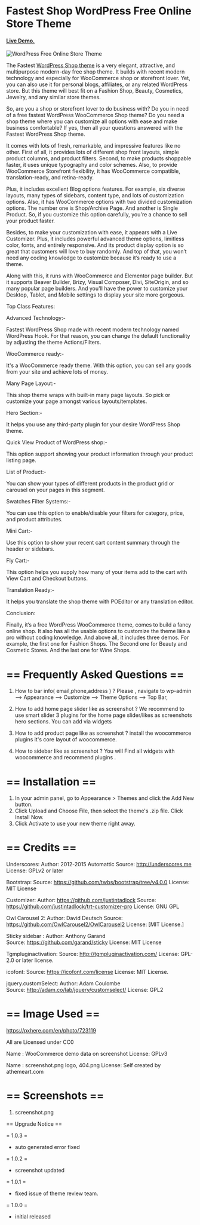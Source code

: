 Fastest Shop WordPress Free Online Store Theme
========================================

<h4><a href="https://athemeart.dev/demo/fastest-shop/" target="_blank" >Live Demo.</a></h4>

<img src="https://www.athemeart.com/wp-content/uploads/edd/2021/03/fastest-shop-screenshot.png" alt="WordPress Free Online Store Theme" />

The Fastest <a href="https://www.athemeart.com/downloads/fastest-elementor-woocommerce-theme/" target="_blank" >WordPress Shop theme</a> is a very elegant, attractive, and multipurpose modern-day free shop theme. It builds with recent modern technology and especially for WooCommerce shop or storefront lover. Yet, you can also use it for personal blogs, affiliates, or any related WordPress store. But this theme will best fit on a Fashion Shop, Beauty, Cosmetics, Jewelry, and any similar store themes.

So, are you a shop or storefront lover to do business with? Do you in need of a free fastest WordPress WooCommerce Shop theme? Do you need a shop theme where you can customize all options with ease and make business comfortable? If yes, then all your questions answered with the Fastest WordPress Shop theme.

It comes with lots of fresh, remarkable, and impressive features like no other. First of all, it provides lots of different shop front layouts, simple product columns, and product filters. Second, to make products shoppable faster, it uses unique typography and color schemes. Also, to provide WooCommerce Storefront flexibility, it has WooCommerce compatible, translation-ready, and retina-ready.

Plus, it includes excellent Blog options features. For example, six diverse layouts, many types of sidebars, content type, and lots of customization options. Also, it has WooCommerce options with two divided customization options. The number one is Shop/Archive Page. And another is Single Product. So, if you customize this option carefully, you're a chance to sell your product faster.

Besides, to make your customization with ease, it appears with a Live Customizer. Plus, it includes powerful advanced theme options, limitless color, fonts, and entirely responsive. And its product display option is so great that customers will love to buy randomly. And top of that, you won’t need any coding knowledge to customize because it’s ready to use a theme.

Along with this, it runs with WooCommerce and Elementor page builder. But it supports Beaver Builder, Brizy, Visual Composer, Divi, SiteOrigin, and so many popular page builders. And you'll have the power to customize your Desktop, Tablet, and Mobile settings to display your site more gorgeous.

Top Class Features:

Advanced Technology:-  

Fastest WordPress Shop made with recent modern technology named WordPress Hook. For that reason, you can change the default functionality by adjusting the theme Actions/Filters.

WooCommerce ready:- 

It's a WooCommerce ready theme. With this option, you can sell any goods from your site and achieve lots of money.

Many Page Layout:- 

This shop theme wraps with built-in many page layouts. So pick or customize your page amongst various layouts/templates.

Hero Section:- 

It helps you use any third-party plugin for your desire WordPress Shop theme.

Quick View Product of WordPress shop:- 

This option support showing your product information through your product listing page.

List of Product:- 

You can show your types of different products in the product grid or carousel on your pages in this segment.

Swatches Filter Systems:- 

You can use this option to enable/disable your filters for category, price, and product attributes.

Mini Cart:- 

Use this option to show your recent cart content summary through the header or sidebars.

Fly Cart:- 

This option helps you supply how many of your items add to the cart with View Cart and Checkout buttons.

Translation Ready:- 

It helps you translate the shop theme with POEditor or any translation editor.

Conclusion:

Finally, it’s a free WordPress WooCommerce theme, comes to build a fancy online shop. It also has all the usable options to customize the theme like a pro without coding knowledge. And above all, it includes three demos. For example, the first one for Fashion Shops. The Second one for Beauty and Cosmetic Stores. And the last one for Wine Shops.

== Frequently Asked Questions == 
========================================

1. How to bar info( email,phone,address ) ?
	Please , navigate to wp-admin --> Appearance --> Customize --> Theme Options --> Top Bar,
	
2. How to add home page slider like as screenshot ?
	We recommend to use smart slider 3 plugins for the home page slider/likes as screenshots hero sections. You can add via widgets 

3. How to add product page like as screenshot ?
	install the woocommerce plugins it's core layout of woocommerce.
	
4. How to sidebar like as screenshot ?
	You will Find all widgets with woocommerce and recommend plugins .
   	
== Installation ==
========================================
	
1. In your admin panel, go to Appearance > Themes and click the Add New button.
2. Click Upload and Choose File, then select the theme's .zip file. Click Install Now.
3. Click Activate to use your new theme right away.

== Credits ==
========================================

Underscores:
Author: 2012-2015 Automattic
Source: http://underscores.me
License: GPLv2 or later

Bootstrap:
Source: https://github.com/twbs/bootstrap/tree/v4.0.0
License: MIT License

Customizer:
Author: https://github.com/justintadlock
Source: https://github.com/justintadlock/trt-customizer-pro
License: GNU GPL

Owl Carousel 2:
Author: David Deutsch
Source: https://github.com/OwlCarousel2/OwlCarousel2
License: [MIT License.]

Sticky sidebar :
Author:  Anthony Garand    
Source: https://github.com/garand/sticky
License: MIT License

Tgmpluginactivation:
Source: http://tgmpluginactivation.com/
License: GPL-2.0 or later license.

icofont:
Source: https://icofont.com/license
License: MIT License.

jquery.customSelect:
Author:  Adam Coulombe    
Source: http://adam.co/lab/jquery/customselect/
License: GPL2


== Image Used ==
========================================

https://pxhere.com/en/photo/723119

All are Licensed under CC0

Name : WooCommerce demo data on screenshot 
License:   GPLv3

Name : screenshot.png logo, 404.png 
License:  Self created by athemeart.com 


== Screenshots ==
========================================

1. screenshot.png

== Upgrade Notice  ==

= 1.0.3 =
* auto generated  error fixed

= 1.0.2 =
* screenshot updated

= 1.0.1 =
* fixed issue of theme review team.

= 1.0.0 =
* initial released

